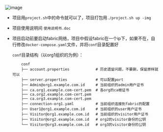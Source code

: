 ![image](https://user-images.githubusercontent.com/51185162/118489300-430a9b00-b74f-11eb-9cb2-4974414d29e0.png)

- 项目用`project.sh`中的命令就可以了，项目打包用`./project.sh up -img`
  
- 项目使用说明间 `使用说明书.doc`

- 项目启动前要启动fabric网络，项目中假设fabric在一个ip下，如果不在，自行修改`docker-compose.yaml`文件，并将`conf`目录配置好

  `conf`目录结构（以org1组织的为例）：
  
  ```
      conf
      ├── account.properties            # 历史遗留问题，不要删，保留原样就可以
      ├── server.properties             # 可以配置port
      ├── Admin@org1.example.com.id     # 当前组织的admin用户证书
      ├── ca.org1.example.com-cert.pem  # 各org的ca根证书
      ├── ca.org2.example.com-cert.pem
      ├── ca.org3.example.com-cert.pem
      ├── connection-org1.yaml          # 当前组织连接到fabric的配置
      ├── User1@org1.example.com.id     # 当前组织的user用户证书
      ├── Visitor@org1.example.com.id   # 当前组织的visitor用户证书
      ├── Visitor@org2.example.com.id   # org2的visitor身份的公钥
      └── Visitor@org3.example.com.id   # org3的visitor身份的公钥
  ```
